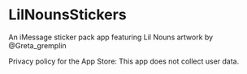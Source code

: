 # LilNounsStickers
An iMessage sticker pack app featuring Lil Nouns artwork by @Greta_gremplin

Privacy policy for the App Store: This app does not collect user data.
